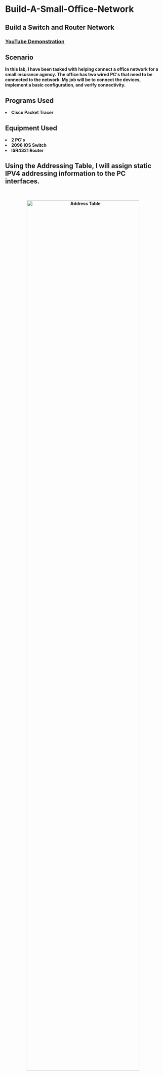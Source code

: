 # Build-A-Small-Office-Network

<h2>Build a Switch and Router Network</h2>


 ### [YouTube Demonstration](https://youtu.be/shg64y6xEC0)


<h2>Scenario</h2>
<b>In this lab, I have been tasked with helping connect a office network for a small insurance agency. The office has two wired PC's that need to be connected to the network. My job will be to connect the devices, implement a basic configuration, and verify connectivity. 
</b>
<b>
</b>
<b>
 <h2>Programs Used</h2>
<li>Cisco Packet Tracer</li>
<b>
</b>

<h2>Equipment Used</h2>

<li>2 PC's</li>
<li>2096 IOS Switch</li>
<li>ISR4321 Router</li>

<b></b> 
<b></b> 
<b>
<h2>Using the Addressing Table, I will assign static IPV4 addressing information to the PC interfaces. </h2>
<br />

<p align="center">
<img src="https://i.imgur.com/6Tt1GNf.png" height="85%" width="85%" alt="Address Table"/>
</p>


<h2>Ping request failed between PCA and PCB because router interface, which is the default gateway has not been configured yet</h2>

<p align="center">
<img src="https://i.imgur.com/ykqqfW6.png" height="85%" width="85%" alt="PCA sending a ping request to PCB"/>
</p>

<h2>The Router has been properly configured using the Addressing Table</h2>

<p align="center">
<img src="https://i.imgur.com/4ZqZyku.png" height="85%" width="85%" alt="Image Analysis Dataflow"/>

 <h2>The router has been configured with SSH, enabling remote access. The verification of remote access has been verified.  </h2>

<p align="center">
<img src="https://i.imgur.com/Idbg6PY.png" height="85%" width="85%" alt="Remote access has been enabled and veified"/>
</p>


<!--
 ```diff
- text in red
+ text in green
! text in orange
# text in gray
@@ text in purple (and bold)@@
```
--!>
